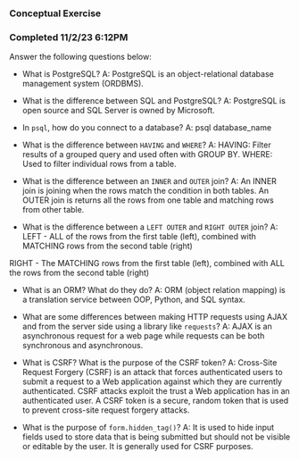 ### Conceptual Exercise
### Completed 11/2/23 6:12PM
Answer the following questions below:

- What is PostgreSQL?
A: PostgreSQL is an object-relational database management system (ORDBMS).

- What is the difference between SQL and PostgreSQL?
A: PostgreSQL is open source and SQL Server is owned by Microsoft.

- In `psql`, how do you connect to a database?
A: psql database_name

- What is the difference between `HAVING` and `WHERE`?
A: HAVING: Filter results of a grouped query and used often with GROUP BY.
   WHERE: Used to filter individual rows from a table.

- What is the difference between an `INNER` and `OUTER` join?
A: An INNER join is joining when the rows match the condition in both tables.  An OUTER join
is returns all the rows from one table and matching rows from other table.

- What is the difference between a `LEFT OUTER` and `RIGHT OUTER` join?
A: LEFT - ALL of the rows from the first table (left), combined with
MATCHING rows from the second table (right)

RIGHT - The MATCHING rows from the first table (left), combined with
ALL the rows from the second table (right)

- What is an ORM? What do they do?
A: ORM (object relation mapping) is a translation service between OOP, Python, and SQL syntax.

- What are some differences between making HTTP requests using AJAX 
  and from the server side using a library like `requests`?
A: AJAX is an asynchronous request for a web page while requests can be both synchronous and asynchronous. 

- What is CSRF? What is the purpose of the CSRF token?
A: Cross-Site Request Forgery (CSRF) is an attack that forces authenticated users to submit a request to a Web application against which they are currently authenticated. CSRF attacks exploit the trust a Web application has in an authenticated user. A CSRF token is a secure, random token that is used to prevent cross-site request forgery attacks.

- What is the purpose of `form.hidden_tag()`?
A: It is used to hide input fields used to store data that is being submitted but should not be visible or editable by the user.  It
is generally used for CSRF purposes.
